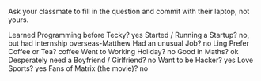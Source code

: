 Ask your classmate to fill in the question and commit with their laptop, not yours.

Learned Programming before Tecky?
yes
Started / Running a Startup?
no, but had internship overseas-Matthew
Had an unusual Job?
no Ling
Prefer Coffee or Tea?
coffee
Went to Working Holiday?
no
Good in Maths?
ok 
Desperately need a Boyfriend / Girlfriend?
no
Want to be Hacker?
yes
Love Sports?
yes
Fans of Matrix (the movie)?
no